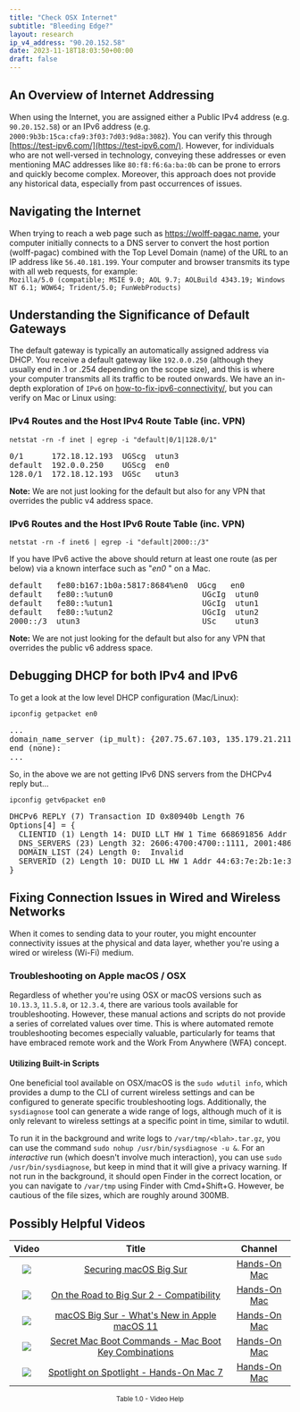 ```yaml
---
title: "Check OSX Internet"
subtitle: "Bleeding Edge?"
layout: research
ip_v4_address: "90.20.152.58"
date: 2023-11-18T18:03:50+00:00
draft: false
---
```


## An Overview of Internet Addressing

When using the Internet, you are assigned either a Public IPv4 address (e.g. ```90.20.152.58```) or an IPv6 address (e.g. ```2000:9b3b:15ca:cfa9:3f03:7d03:9d8a:3082```). You can verify this through [https://test-ipv6.com/](https://test-ipv6.com/). However, for individuals who are not well-versed in technology, conveying these addresses or even mentioning MAC addresses like ```80:f8:f6:6a:ba:0b``` can be prone to errors and quickly become complex. Moreover, this approach does not provide any historical data, especially from past occurrences of issues.
## Navigating the Internet
When trying to reach a web page such as https://wolff-pagac.name, your computer initially connects to a DNS server to convert the host portion (wolff-pagac) combined with the Top Level Domain (name) of the URL to an IP address like ```56.40.181.199```. Your computer and browser transmits its type with all web requests, for example: <br>```Mozilla/5.0 (compatible; MSIE 9.0; AOL 9.7; AOLBuild 4343.19; Windows NT 6.1; WOW64; Trident/5.0; FunWebProducts)```
## Understanding the Significance of Default Gateways
The default gateway is typically an automatically assigned address via DHCP. You receive a default gateway like ```192.0.0.250``` (although they usually end in .1 or .254 depending on the scope size), and this is where your computer transmits all its traffic to be routed onwards. We have an in-depth exploration of ```IPv6``` on [how-to-fix-ipv6-connectivity/](/blog/how-to-fix-ipv6-connectivity/), but you can verify on Mac or Linux using:
<br>
### IPv4 Routes and the Host IPv4 Route Table (inc. VPN)
```netstat -rn -f inet | egrep -i "default|0/1|128.0/1"```

<pre>
0/1      172.18.12.193  UGScg  utun3
default  192.0.0.250    UGScg  en0
128.0/1  172.18.12.193  UGSc   utun3</pre>

**Note:** We are not just looking for the default but also for any VPN that overrides the public v4 address space.

### IPv6 Routes and the Host IPv6 Route Table (inc. VPN)
```netstat -rn -f inet6 | egrep -i "default|2000::/3"```

If you have IPv6 active the above should return at least one route (as per below) via a known interface such as "_en0_ " on a Mac. 

<pre>
default   fe80:b167:1b0a:5817:8684%en0  UGcg   en0
default   fe80::%utun0                   UGcIg  utun0
default   fe80::%utun1                   UGcIg  utun1
default   fe80::%utun2                   UGcIg  utun2
2000::/3  utun3                          USc    utun3</pre>

**Note:** We are not just looking for the default but also for any VPN that overrides the public v6 address space.
<br>

## Debugging DHCP for both IPv4 and IPv6

To get a look at the low level DHCP configuration (Mac/Linux): 

```ipconfig getpacket en0```

<pre>
...
domain_name_server (ip_mult): {207.75.67.103, 135.179.21.211}
end (none):
...</pre>

So, in the above we are not getting IPv6 DNS servers from the DHCPv4 reply but...

```ipconfig getv6packet en0```

<pre>
DHCPv6 REPLY (7) Transaction ID 0x80940b Length 76
Options[4] = {
  CLIENTID (1) Length 14: DUID LLT HW 1 Time 668691856 Addr 80:f8:f6:6a:ba:0b
  DNS_SERVERS (23) Length 32: 2606:4700:4700::1111, 2001:4860:4860::8844
  DOMAIN_LIST (24) Length 0:  Invalid
  SERVERID (2) Length 10: DUID LL HW 1 Addr 44:63:7e:2b:1e:3f
}</pre>




## Fixing Connection Issues in Wired and Wireless Networks
When it comes to sending data to your router, you might encounter connectivity issues at the physical and data layer, whether you're using a wired or wireless (Wi-Fi) medium.
### Troubleshooting on Apple macOS / OSX
Regardless of whether you're using OSX or macOS versions such as `10.13.3`, `11.5.8`, or `12.3.4`, there are various tools available for troubleshooting. However, these manual actions and scripts do not provide a series of correlated values over time. This is where automated remote troubleshooting becomes especially valuable, particularly for teams that have embraced remote work and the Work From Anywhere (WFA) concept.
#### Utilizing Built-in Scripts
One beneficial tool available on OSX/macOS is the `sudo wdutil info`, which provides a dump to the CLI of current wireless settings and can be configured to generate specific troubleshooting logs. Additionally, the `sysdiagnose` tool can generate a wide range of logs, although much of it is only relevant to wireless settings at a specific point in time, similar to wdutil.

To run it in the background and write logs to `/var/tmp/<blah>.tar.gz`, you can use the command `sudo nohup /usr/bin/sysdiagnose -u &`. For an *interactive* run (which doesn't involve much interaction), you can use `sudo /usr/bin/sysdiagnose`, but keep in mind that it will give a privacy warning. If not run in the background, it should open Finder in the correct location, or you can navigate to `/var/tmp` using Finder with Cmd+Shift+G. However, be cautious of the file sizes, which are roughly around 300MB.
## Possibly Helpful Videos

<link href="/plugins/lity/css/lity.min.css" rel="stylesheet">
<script src="/plugins/lity/js/lity.min.js"></script>
<div class="table1-start"></div>

|Video | Title | Channel |
| :---: | :---: | :---: |
|<a href="https://www.youtube.com/watch?v=7KdhJimuhNw" data-lity><img src="https://i.ytimg.com/vi/7KdhJimuhNw/default.jpg" class="img-fluid"></a>|<a href="https://www.youtube.com/watch?v=7KdhJimuhNw" data-lity>Securing macOS Big Sur</a>|<a target="_blank" href="https://www.youtube.com/channel/UCg43DP8MdHVcl4rFK_delBg" >Hands-On Mac</a>|
|<a href="https://www.youtube.com/watch?v=HEbK-Tignuc" data-lity><img src="https://i.ytimg.com/vi/HEbK-Tignuc/default.jpg" class="img-fluid"></a>|<a href="https://www.youtube.com/watch?v=HEbK-Tignuc" data-lity>On the Road to Big Sur 2 - Compatibility</a>|<a target="_blank" href="https://www.youtube.com/channel/UCg43DP8MdHVcl4rFK_delBg" >Hands-On Mac</a>|
|<a href="https://www.youtube.com/watch?v=JMKi6o9kaZI" data-lity><img src="https://i.ytimg.com/vi/JMKi6o9kaZI/default.jpg" class="img-fluid"></a>|<a href="https://www.youtube.com/watch?v=JMKi6o9kaZI" data-lity>macOS Big Sur - What&#39;s New in Apple macOS 11</a>|<a target="_blank" href="https://www.youtube.com/channel/UCg43DP8MdHVcl4rFK_delBg" >Hands-On Mac</a>|
|<a href="https://www.youtube.com/watch?v=VwNYWAxHCgM" data-lity><img src="https://i.ytimg.com/vi/VwNYWAxHCgM/default.jpg" class="img-fluid"></a>|<a href="https://www.youtube.com/watch?v=VwNYWAxHCgM" data-lity>Secret Mac Boot Commands - Mac Boot Key Combinations</a>|<a target="_blank" href="https://www.youtube.com/channel/UCg43DP8MdHVcl4rFK_delBg" >Hands-On Mac</a>|
|<a href="https://www.youtube.com/watch?v=RslZ4W1EPqk" data-lity><img src="https://i.ytimg.com/vi/RslZ4W1EPqk/default.jpg" class="img-fluid"></a>|<a href="https://www.youtube.com/watch?v=RslZ4W1EPqk" data-lity>Spotlight on Spotlight - Hands-On Mac 7</a>|<a target="_blank" href="https://www.youtube.com/channel/UCg43DP8MdHVcl4rFK_delBg" >Hands-On Mac</a>|

<center><small>Table 1.0 - Video Help</small></center>
 <br>
<div class="table1-end"></div>
<script type="text/javascript">
(function() {
    $('div.table1-start').nextUntil('div.table1-end', 'table').addClass('table thead-dark table-striped table-responsive rounded').attr('id', 't1');
    $('#t1').find('thead').addClass('thead-dark');
})();
</script>
